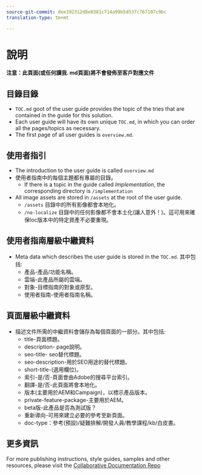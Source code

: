```yaml
---
source-git-commit: dee392312d8e0381c714a99b5d537c767107c9bc
translation-type: tm+mt

---
```

# 說明

**注意：此頁面(或任何讀我. md頁面)將不會發佈至客戶對應文件**

## 目錄目錄

+ `TOC.md` goot of the user guide provides the topic of the tries that are contained in the guide for this solution.
+ Each user guide will have its own unique `TOC.md`, in which you can order all the pages/topics as necessary.
+ The first page of all user guides is `overview.md`.

## 使用者指引

+ The introduction to the user guide is called `overview.md`
+ 使用者指南中的每個主題都有專屬的目錄。
   + If there is a topic in the guide called *Implementation*, the corresponding directory is `/implementation`
+ All image assets are stored in `/assets` at the root of the user guide.
   + `/assets` 目錄中的所有影像都會本地化。
   + `/no-localize` 目錄中的任何影像都不會本土化(讓人意外！)。這可用來確保loc版本中的特定資產不必要重現。

## 使用者指南層級中繼資料

+ Meta data which describes the user guide is stored in the `TOC.md`. 其中包括:
   + 產品-產品/功能名稱。
   + 雲端-此產品所屬的雲端。
   + 對象-目標指南的對象或原型。
   + 使用者指南-使用者指南名稱。

## 頁面層級中繼資料

+ 描述文件所需的中繼資料會儲存為每個頁面的一部分。其中包括:
   + title-頁面標題。
   + description- page說明。
   + seo-title- seo替代標題。
   + seo-description-用於SEO用途的替代標題。
   + short-title-(選用欄位)。
   + 索引-是/否-頁面會由Adobe的搜尋平台索引。
   + 翻譯-是/否-此頁面將會本地化。
   + 版本(主要用於AEM和Campaign)，以標示產品版本。
   + private-feature-package-主要用於AEM。
   + beta版-此產品是否為測試版？
   + 重新導向-可用來建立必要的參考至新頁面。
   + doc-type：參考(預設)/疑難排解/開發人員/教學課程/kb/白皮書。

## 更多資訊

For more publishing instructions, style guides, samples and other resources, please visit the [Collaborative Documentation Repo](https://git.corp.adobe.com/AdobeDocs/collaborative-doc-instructions)
